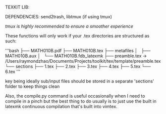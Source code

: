 TEXKIT LIB:

DEPENDENCIES: send2trash, libtmux (if using tmux)

*tmux is highly recommended to ensure a smoother experience*

These functions will only work if your .tex directories are
structured as such:

'''bash
├── MATH010B.pdf
├── MATH010B.tex
├── metafiles
│   ├── MATH010B.aux
│   └── MATH010B.fdb_latexmk
├── preamble.tex -> /Users/raymondzhao/Documents/Projects/toolkit/tex/template/preamble.tex
└── sections
    ├── 1.tex
    ├── 2.tex
    ├── 3.tex
    ├── 4.tex
    ├── 5.tex
    └── 6.tex
'''

key being ideally sub/input files should be stored in a separate
'sections' folder to keep things clean

Also, the compile.py command is useful occasionally when I need to
compile in a pinch but the best thing to do usually is to just use
the built in latexmk continuous compilation that's built into
vimtex.
